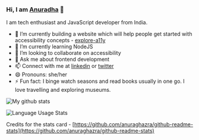 ### Hi, I am [Anuradha](https://anuk79.netlify.app/) 👋

<!--
**anuk79/anuk79** is a ✨ _special_ ✨ repository because its `README.md` (this file) appears on your GitHub profile.

Here are some ideas to get you started:

- 🔭 I’m currently working on ...
- 🌱 I’m currently learning ...
- 👯 I’m looking to collaborate on ...
- 🤔 I’m looking for help with ...
- 💬 Ask me about ...
- 📫 How to reach me: ...
- 😄 Pronouns: ...
- ⚡ Fun fact: ...
-->

I am tech enthusiast and JavaScript developer from India.

- 🔭 I’m currently building a website which will help people get started with accessibility concepts - [explore-a11y](https://explore-a11y.netlify.app/)
- 🌱 I’m currently learning NodeJS
- 👯 I’m looking to collaborate on accessibility
- 💬 Ask me about frontend development
- 📫 Connect with me at [linkedin](https://www.linkedin.com/in/anuradha15/) or [twitter](https://twitter.com/miracle_404)
- 😄 Pronouns: she/her
- ⚡ Fun fact: I binge watch seasons and read books usually in one go. I love travelling and exploring museums.


![My github stats](https://github-readme-stats.vercel.app/api?username=anuk79&show_icons=true&include_all_commits=true&theme=radical)

![Language Usage Stats](https://github-readme-stats.vercel.app/api/top-langs/?username=anuk79&layout=compact&theme=radical)

Credits for the stats card - [https://github.com/anuraghazra/github-readme-stats](https://github.com/anuraghazra/github-readme-stats)


